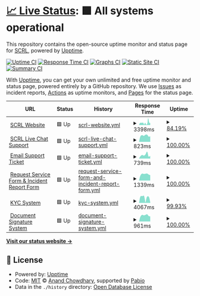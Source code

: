 # [📈 Live Status](https://status.scrl.io): <!--live status--> **🟩 All systems operational**

This repository contains the open-source uptime monitor and status page for [SCRL](scrl.io), powered by [Upptime](https://github.com/upptime/upptime).

[![Uptime CI](https://github.com/SECURI-Cybersecurity-Audit-KYC/status/workflows/Uptime%20CI/badge.svg)](https://github.com/SECURI-Cybersecurity-Audit-KYC/status/actions?query=workflow%3A%22Uptime+CI%22)
[![Response Time CI](https://github.com/SECURI-Cybersecurity-Audit-KYC/status/workflows/Response%20Time%20CI/badge.svg)](https://github.com/SECURI-Cybersecurity-Audit-KYC/status/actions?query=workflow%3A%22Response+Time+CI%22)
[![Graphs CI](https://github.com/SECURI-Cybersecurity-Audit-KYC/status/workflows/Graphs%20CI/badge.svg)](https://github.com/SECURI-Cybersecurity-Audit-KYC/status/actions?query=workflow%3A%22Graphs+CI%22)
[![Static Site CI](https://github.com/SECURI-Cybersecurity-Audit-KYC/status/workflows/Static%20Site%20CI/badge.svg)](https://github.com/SECURI-Cybersecurity-Audit-KYC/status/actions?query=workflow%3A%22Static+Site+CI%22)
[![Summary CI](https://github.com/SECURI-Cybersecurity-Audit-KYC/status/workflows/Summary%20CI/badge.svg)](https://github.com/SECURI-Cybersecurity-Audit-KYC/status/actions?query=workflow%3A%22Summary+CI%22)

With [Upptime](https://upptime.js.org), you can get your own unlimited and free uptime monitor and status page, powered entirely by a GitHub repository. We use [Issues](https://github.com/SECURI-Cybersecurity-Audit-KYC/status/issues) as incident reports, [Actions](https://github.com/SECURI-Cybersecurity-Audit-KYC/status/actions) as uptime monitors, and [Pages](https://status.scrl.io) for the status page.

<!--start: status pages-->
<!-- This summary is generated by Upptime (https://github.com/upptime/upptime) -->
<!-- Do not edit this manually, your changes will be overwritten -->
<!-- prettier-ignore -->
| URL | Status | History | Response Time | Uptime |
| --- | ------ | ------- | ------------- | ------ |
| <img alt="" src="https://icons.duckduckgo.com/ip3/scrl.io.ico" height="13"> [SCRL Website](https://scrl.io) | 🟩 Up | [scrl-website.yml](https://github.com/SECURI-Cybersecurity-Audit-KYC/status/commits/HEAD/history/scrl-website.yml) | <details><summary><img alt="Response time graph" src="./graphs/scrl-website/response-time-week.png" height="20"> 3398ms</summary><br><a href="https://status.scrl.io/history/scrl-website"><img alt="Response time 3189" src="https://img.shields.io/endpoint?url=https%3A%2F%2Fraw.githubusercontent.com%2FSECURI-Cybersecurity-Audit-KYC%2Fstatus%2FHEAD%2Fapi%2Fscrl-website%2Fresponse-time.json"></a><br><a href="https://status.scrl.io/history/scrl-website"><img alt="24-hour response time 3354" src="https://img.shields.io/endpoint?url=https%3A%2F%2Fraw.githubusercontent.com%2FSECURI-Cybersecurity-Audit-KYC%2Fstatus%2FHEAD%2Fapi%2Fscrl-website%2Fresponse-time-day.json"></a><br><a href="https://status.scrl.io/history/scrl-website"><img alt="7-day response time 3398" src="https://img.shields.io/endpoint?url=https%3A%2F%2Fraw.githubusercontent.com%2FSECURI-Cybersecurity-Audit-KYC%2Fstatus%2FHEAD%2Fapi%2Fscrl-website%2Fresponse-time-week.json"></a><br><a href="https://status.scrl.io/history/scrl-website"><img alt="30-day response time 3180" src="https://img.shields.io/endpoint?url=https%3A%2F%2Fraw.githubusercontent.com%2FSECURI-Cybersecurity-Audit-KYC%2Fstatus%2FHEAD%2Fapi%2Fscrl-website%2Fresponse-time-month.json"></a><br><a href="https://status.scrl.io/history/scrl-website"><img alt="1-year response time 3189" src="https://img.shields.io/endpoint?url=https%3A%2F%2Fraw.githubusercontent.com%2FSECURI-Cybersecurity-Audit-KYC%2Fstatus%2FHEAD%2Fapi%2Fscrl-website%2Fresponse-time-year.json"></a></details> | <details><summary><a href="https://status.scrl.io/history/scrl-website">84.19%</a></summary><a href="https://status.scrl.io/history/scrl-website"><img alt="All-time uptime 97.49%" src="https://img.shields.io/endpoint?url=https%3A%2F%2Fraw.githubusercontent.com%2FSECURI-Cybersecurity-Audit-KYC%2Fstatus%2FHEAD%2Fapi%2Fscrl-website%2Fuptime.json"></a><br><a href="https://status.scrl.io/history/scrl-website"><img alt="24-hour uptime 100.00%" src="https://img.shields.io/endpoint?url=https%3A%2F%2Fraw.githubusercontent.com%2FSECURI-Cybersecurity-Audit-KYC%2Fstatus%2FHEAD%2Fapi%2Fscrl-website%2Fuptime-day.json"></a><br><a href="https://status.scrl.io/history/scrl-website"><img alt="7-day uptime 84.19%" src="https://img.shields.io/endpoint?url=https%3A%2F%2Fraw.githubusercontent.com%2FSECURI-Cybersecurity-Audit-KYC%2Fstatus%2FHEAD%2Fapi%2Fscrl-website%2Fuptime-week.json"></a><br><a href="https://status.scrl.io/history/scrl-website"><img alt="30-day uptime 96.30%" src="https://img.shields.io/endpoint?url=https%3A%2F%2Fraw.githubusercontent.com%2FSECURI-Cybersecurity-Audit-KYC%2Fstatus%2FHEAD%2Fapi%2Fscrl-website%2Fuptime-month.json"></a><br><a href="https://status.scrl.io/history/scrl-website"><img alt="1-year uptime 97.49%" src="https://img.shields.io/endpoint?url=https%3A%2F%2Fraw.githubusercontent.com%2FSECURI-Cybersecurity-Audit-KYC%2Fstatus%2FHEAD%2Fapi%2Fscrl-website%2Fuptime-year.json"></a></details>
| <img alt="" src="https://icons.duckduckgo.com/ip3/chat.scrl.io.ico" height="13"> [SCRL Live Chat Support](https://chat.scrl.io) | 🟩 Up | [scrl-live-chat-support.yml](https://github.com/SECURI-Cybersecurity-Audit-KYC/status/commits/HEAD/history/scrl-live-chat-support.yml) | <details><summary><img alt="Response time graph" src="./graphs/scrl-live-chat-support/response-time-week.png" height="20"> 823ms</summary><br><a href="https://status.scrl.io/history/scrl-live-chat-support"><img alt="Response time 829" src="https://img.shields.io/endpoint?url=https%3A%2F%2Fraw.githubusercontent.com%2FSECURI-Cybersecurity-Audit-KYC%2Fstatus%2FHEAD%2Fapi%2Fscrl-live-chat-support%2Fresponse-time.json"></a><br><a href="https://status.scrl.io/history/scrl-live-chat-support"><img alt="24-hour response time 729" src="https://img.shields.io/endpoint?url=https%3A%2F%2Fraw.githubusercontent.com%2FSECURI-Cybersecurity-Audit-KYC%2Fstatus%2FHEAD%2Fapi%2Fscrl-live-chat-support%2Fresponse-time-day.json"></a><br><a href="https://status.scrl.io/history/scrl-live-chat-support"><img alt="7-day response time 823" src="https://img.shields.io/endpoint?url=https%3A%2F%2Fraw.githubusercontent.com%2FSECURI-Cybersecurity-Audit-KYC%2Fstatus%2FHEAD%2Fapi%2Fscrl-live-chat-support%2Fresponse-time-week.json"></a><br><a href="https://status.scrl.io/history/scrl-live-chat-support"><img alt="30-day response time 813" src="https://img.shields.io/endpoint?url=https%3A%2F%2Fraw.githubusercontent.com%2FSECURI-Cybersecurity-Audit-KYC%2Fstatus%2FHEAD%2Fapi%2Fscrl-live-chat-support%2Fresponse-time-month.json"></a><br><a href="https://status.scrl.io/history/scrl-live-chat-support"><img alt="1-year response time 829" src="https://img.shields.io/endpoint?url=https%3A%2F%2Fraw.githubusercontent.com%2FSECURI-Cybersecurity-Audit-KYC%2Fstatus%2FHEAD%2Fapi%2Fscrl-live-chat-support%2Fresponse-time-year.json"></a></details> | <details><summary><a href="https://status.scrl.io/history/scrl-live-chat-support">100.00%</a></summary><a href="https://status.scrl.io/history/scrl-live-chat-support"><img alt="All-time uptime 99.40%" src="https://img.shields.io/endpoint?url=https%3A%2F%2Fraw.githubusercontent.com%2FSECURI-Cybersecurity-Audit-KYC%2Fstatus%2FHEAD%2Fapi%2Fscrl-live-chat-support%2Fuptime.json"></a><br><a href="https://status.scrl.io/history/scrl-live-chat-support"><img alt="24-hour uptime 100.00%" src="https://img.shields.io/endpoint?url=https%3A%2F%2Fraw.githubusercontent.com%2FSECURI-Cybersecurity-Audit-KYC%2Fstatus%2FHEAD%2Fapi%2Fscrl-live-chat-support%2Fuptime-day.json"></a><br><a href="https://status.scrl.io/history/scrl-live-chat-support"><img alt="7-day uptime 100.00%" src="https://img.shields.io/endpoint?url=https%3A%2F%2Fraw.githubusercontent.com%2FSECURI-Cybersecurity-Audit-KYC%2Fstatus%2FHEAD%2Fapi%2Fscrl-live-chat-support%2Fuptime-week.json"></a><br><a href="https://status.scrl.io/history/scrl-live-chat-support"><img alt="30-day uptime 99.12%" src="https://img.shields.io/endpoint?url=https%3A%2F%2Fraw.githubusercontent.com%2FSECURI-Cybersecurity-Audit-KYC%2Fstatus%2FHEAD%2Fapi%2Fscrl-live-chat-support%2Fuptime-month.json"></a><br><a href="https://status.scrl.io/history/scrl-live-chat-support"><img alt="1-year uptime 99.40%" src="https://img.shields.io/endpoint?url=https%3A%2F%2Fraw.githubusercontent.com%2FSECURI-Cybersecurity-Audit-KYC%2Fstatus%2FHEAD%2Fapi%2Fscrl-live-chat-support%2Fuptime-year.json"></a></details>
| <img alt="" src="https://icons.duckduckgo.com/ip3/support.scrl.io.ico" height="13"> [Email Support Ticket](https://support.scrl.io) | 🟩 Up | [email-support-ticket.yml](https://github.com/SECURI-Cybersecurity-Audit-KYC/status/commits/HEAD/history/email-support-ticket.yml) | <details><summary><img alt="Response time graph" src="./graphs/email-support-ticket/response-time-week.png" height="20"> 739ms</summary><br><a href="https://status.scrl.io/history/email-support-ticket"><img alt="Response time 590" src="https://img.shields.io/endpoint?url=https%3A%2F%2Fraw.githubusercontent.com%2FSECURI-Cybersecurity-Audit-KYC%2Fstatus%2FHEAD%2Fapi%2Femail-support-ticket%2Fresponse-time.json"></a><br><a href="https://status.scrl.io/history/email-support-ticket"><img alt="24-hour response time 555" src="https://img.shields.io/endpoint?url=https%3A%2F%2Fraw.githubusercontent.com%2FSECURI-Cybersecurity-Audit-KYC%2Fstatus%2FHEAD%2Fapi%2Femail-support-ticket%2Fresponse-time-day.json"></a><br><a href="https://status.scrl.io/history/email-support-ticket"><img alt="7-day response time 739" src="https://img.shields.io/endpoint?url=https%3A%2F%2Fraw.githubusercontent.com%2FSECURI-Cybersecurity-Audit-KYC%2Fstatus%2FHEAD%2Fapi%2Femail-support-ticket%2Fresponse-time-week.json"></a><br><a href="https://status.scrl.io/history/email-support-ticket"><img alt="30-day response time 606" src="https://img.shields.io/endpoint?url=https%3A%2F%2Fraw.githubusercontent.com%2FSECURI-Cybersecurity-Audit-KYC%2Fstatus%2FHEAD%2Fapi%2Femail-support-ticket%2Fresponse-time-month.json"></a><br><a href="https://status.scrl.io/history/email-support-ticket"><img alt="1-year response time 590" src="https://img.shields.io/endpoint?url=https%3A%2F%2Fraw.githubusercontent.com%2FSECURI-Cybersecurity-Audit-KYC%2Fstatus%2FHEAD%2Fapi%2Femail-support-ticket%2Fresponse-time-year.json"></a></details> | <details><summary><a href="https://status.scrl.io/history/email-support-ticket">100.00%</a></summary><a href="https://status.scrl.io/history/email-support-ticket"><img alt="All-time uptime 99.94%" src="https://img.shields.io/endpoint?url=https%3A%2F%2Fraw.githubusercontent.com%2FSECURI-Cybersecurity-Audit-KYC%2Fstatus%2FHEAD%2Fapi%2Femail-support-ticket%2Fuptime.json"></a><br><a href="https://status.scrl.io/history/email-support-ticket"><img alt="24-hour uptime 100.00%" src="https://img.shields.io/endpoint?url=https%3A%2F%2Fraw.githubusercontent.com%2FSECURI-Cybersecurity-Audit-KYC%2Fstatus%2FHEAD%2Fapi%2Femail-support-ticket%2Fuptime-day.json"></a><br><a href="https://status.scrl.io/history/email-support-ticket"><img alt="7-day uptime 100.00%" src="https://img.shields.io/endpoint?url=https%3A%2F%2Fraw.githubusercontent.com%2FSECURI-Cybersecurity-Audit-KYC%2Fstatus%2FHEAD%2Fapi%2Femail-support-ticket%2Fuptime-week.json"></a><br><a href="https://status.scrl.io/history/email-support-ticket"><img alt="30-day uptime 99.93%" src="https://img.shields.io/endpoint?url=https%3A%2F%2Fraw.githubusercontent.com%2FSECURI-Cybersecurity-Audit-KYC%2Fstatus%2FHEAD%2Fapi%2Femail-support-ticket%2Fuptime-month.json"></a><br><a href="https://status.scrl.io/history/email-support-ticket"><img alt="1-year uptime 99.94%" src="https://img.shields.io/endpoint?url=https%3A%2F%2Fraw.githubusercontent.com%2FSECURI-Cybersecurity-Audit-KYC%2Fstatus%2FHEAD%2Fapi%2Femail-support-ticket%2Fuptime-year.json"></a></details>
| <img alt="" src="https://icons.duckduckgo.com/ip3/survey.scrl.io.ico" height="13"> [Request Service Form & Incident Report Form](https://survey.scrl.io) | 🟩 Up | [request-service-form-and-incident-report-form.yml](https://github.com/SECURI-Cybersecurity-Audit-KYC/status/commits/HEAD/history/request-service-form-and-incident-report-form.yml) | <details><summary><img alt="Response time graph" src="./graphs/request-service-form-and-incident-report-form/response-time-week.png" height="20"> 1339ms</summary><br><a href="https://status.scrl.io/history/request-service-form-and-incident-report-form"><img alt="Response time 1326" src="https://img.shields.io/endpoint?url=https%3A%2F%2Fraw.githubusercontent.com%2FSECURI-Cybersecurity-Audit-KYC%2Fstatus%2FHEAD%2Fapi%2Frequest-service-form-and-incident-report-form%2Fresponse-time.json"></a><br><a href="https://status.scrl.io/history/request-service-form-and-incident-report-form"><img alt="24-hour response time 1151" src="https://img.shields.io/endpoint?url=https%3A%2F%2Fraw.githubusercontent.com%2FSECURI-Cybersecurity-Audit-KYC%2Fstatus%2FHEAD%2Fapi%2Frequest-service-form-and-incident-report-form%2Fresponse-time-day.json"></a><br><a href="https://status.scrl.io/history/request-service-form-and-incident-report-form"><img alt="7-day response time 1339" src="https://img.shields.io/endpoint?url=https%3A%2F%2Fraw.githubusercontent.com%2FSECURI-Cybersecurity-Audit-KYC%2Fstatus%2FHEAD%2Fapi%2Frequest-service-form-and-incident-report-form%2Fresponse-time-week.json"></a><br><a href="https://status.scrl.io/history/request-service-form-and-incident-report-form"><img alt="30-day response time 1338" src="https://img.shields.io/endpoint?url=https%3A%2F%2Fraw.githubusercontent.com%2FSECURI-Cybersecurity-Audit-KYC%2Fstatus%2FHEAD%2Fapi%2Frequest-service-form-and-incident-report-form%2Fresponse-time-month.json"></a><br><a href="https://status.scrl.io/history/request-service-form-and-incident-report-form"><img alt="1-year response time 1326" src="https://img.shields.io/endpoint?url=https%3A%2F%2Fraw.githubusercontent.com%2FSECURI-Cybersecurity-Audit-KYC%2Fstatus%2FHEAD%2Fapi%2Frequest-service-form-and-incident-report-form%2Fresponse-time-year.json"></a></details> | <details><summary><a href="https://status.scrl.io/history/request-service-form-and-incident-report-form">100.00%</a></summary><a href="https://status.scrl.io/history/request-service-form-and-incident-report-form"><img alt="All-time uptime 99.40%" src="https://img.shields.io/endpoint?url=https%3A%2F%2Fraw.githubusercontent.com%2FSECURI-Cybersecurity-Audit-KYC%2Fstatus%2FHEAD%2Fapi%2Frequest-service-form-and-incident-report-form%2Fuptime.json"></a><br><a href="https://status.scrl.io/history/request-service-form-and-incident-report-form"><img alt="24-hour uptime 100.00%" src="https://img.shields.io/endpoint?url=https%3A%2F%2Fraw.githubusercontent.com%2FSECURI-Cybersecurity-Audit-KYC%2Fstatus%2FHEAD%2Fapi%2Frequest-service-form-and-incident-report-form%2Fuptime-day.json"></a><br><a href="https://status.scrl.io/history/request-service-form-and-incident-report-form"><img alt="7-day uptime 100.00%" src="https://img.shields.io/endpoint?url=https%3A%2F%2Fraw.githubusercontent.com%2FSECURI-Cybersecurity-Audit-KYC%2Fstatus%2FHEAD%2Fapi%2Frequest-service-form-and-incident-report-form%2Fuptime-week.json"></a><br><a href="https://status.scrl.io/history/request-service-form-and-incident-report-form"><img alt="30-day uptime 99.12%" src="https://img.shields.io/endpoint?url=https%3A%2F%2Fraw.githubusercontent.com%2FSECURI-Cybersecurity-Audit-KYC%2Fstatus%2FHEAD%2Fapi%2Frequest-service-form-and-incident-report-form%2Fuptime-month.json"></a><br><a href="https://status.scrl.io/history/request-service-form-and-incident-report-form"><img alt="1-year uptime 99.40%" src="https://img.shields.io/endpoint?url=https%3A%2F%2Fraw.githubusercontent.com%2FSECURI-Cybersecurity-Audit-KYC%2Fstatus%2FHEAD%2Fapi%2Frequest-service-form-and-incident-report-form%2Fuptime-year.json"></a></details>
| <img alt="" src="https://icons.duckduckgo.com/ip3/kyc.scrl.io.ico" height="13"> [KYC System](https://kyc.scrl.io) | 🟩 Up | [kyc-system.yml](https://github.com/SECURI-Cybersecurity-Audit-KYC/status/commits/HEAD/history/kyc-system.yml) | <details><summary><img alt="Response time graph" src="./graphs/kyc-system/response-time-week.png" height="20"> 4067ms</summary><br><a href="https://status.scrl.io/history/kyc-system"><img alt="Response time 4174" src="https://img.shields.io/endpoint?url=https%3A%2F%2Fraw.githubusercontent.com%2FSECURI-Cybersecurity-Audit-KYC%2Fstatus%2FHEAD%2Fapi%2Fkyc-system%2Fresponse-time.json"></a><br><a href="https://status.scrl.io/history/kyc-system"><img alt="24-hour response time 2931" src="https://img.shields.io/endpoint?url=https%3A%2F%2Fraw.githubusercontent.com%2FSECURI-Cybersecurity-Audit-KYC%2Fstatus%2FHEAD%2Fapi%2Fkyc-system%2Fresponse-time-day.json"></a><br><a href="https://status.scrl.io/history/kyc-system"><img alt="7-day response time 4067" src="https://img.shields.io/endpoint?url=https%3A%2F%2Fraw.githubusercontent.com%2FSECURI-Cybersecurity-Audit-KYC%2Fstatus%2FHEAD%2Fapi%2Fkyc-system%2Fresponse-time-week.json"></a><br><a href="https://status.scrl.io/history/kyc-system"><img alt="30-day response time 3894" src="https://img.shields.io/endpoint?url=https%3A%2F%2Fraw.githubusercontent.com%2FSECURI-Cybersecurity-Audit-KYC%2Fstatus%2FHEAD%2Fapi%2Fkyc-system%2Fresponse-time-month.json"></a><br><a href="https://status.scrl.io/history/kyc-system"><img alt="1-year response time 4174" src="https://img.shields.io/endpoint?url=https%3A%2F%2Fraw.githubusercontent.com%2FSECURI-Cybersecurity-Audit-KYC%2Fstatus%2FHEAD%2Fapi%2Fkyc-system%2Fresponse-time-year.json"></a></details> | <details><summary><a href="https://status.scrl.io/history/kyc-system">99.93%</a></summary><a href="https://status.scrl.io/history/kyc-system"><img alt="All-time uptime 99.99%" src="https://img.shields.io/endpoint?url=https%3A%2F%2Fraw.githubusercontent.com%2FSECURI-Cybersecurity-Audit-KYC%2Fstatus%2FHEAD%2Fapi%2Fkyc-system%2Fuptime.json"></a><br><a href="https://status.scrl.io/history/kyc-system"><img alt="24-hour uptime 99.53%" src="https://img.shields.io/endpoint?url=https%3A%2F%2Fraw.githubusercontent.com%2FSECURI-Cybersecurity-Audit-KYC%2Fstatus%2FHEAD%2Fapi%2Fkyc-system%2Fuptime-day.json"></a><br><a href="https://status.scrl.io/history/kyc-system"><img alt="7-day uptime 99.93%" src="https://img.shields.io/endpoint?url=https%3A%2F%2Fraw.githubusercontent.com%2FSECURI-Cybersecurity-Audit-KYC%2Fstatus%2FHEAD%2Fapi%2Fkyc-system%2Fuptime-week.json"></a><br><a href="https://status.scrl.io/history/kyc-system"><img alt="30-day uptime 99.98%" src="https://img.shields.io/endpoint?url=https%3A%2F%2Fraw.githubusercontent.com%2FSECURI-Cybersecurity-Audit-KYC%2Fstatus%2FHEAD%2Fapi%2Fkyc-system%2Fuptime-month.json"></a><br><a href="https://status.scrl.io/history/kyc-system"><img alt="1-year uptime 99.99%" src="https://img.shields.io/endpoint?url=https%3A%2F%2Fraw.githubusercontent.com%2FSECURI-Cybersecurity-Audit-KYC%2Fstatus%2FHEAD%2Fapi%2Fkyc-system%2Fuptime-year.json"></a></details>
| <img alt="" src="https://icons.duckduckgo.com/ip3/signdoc.scrl.io.ico" height="13"> [Document Signature System](https://signdoc.scrl.io) | 🟩 Up | [document-signature-system.yml](https://github.com/SECURI-Cybersecurity-Audit-KYC/status/commits/HEAD/history/document-signature-system.yml) | <details><summary><img alt="Response time graph" src="./graphs/document-signature-system/response-time-week.png" height="20"> 961ms</summary><br><a href="https://status.scrl.io/history/document-signature-system"><img alt="Response time 1019" src="https://img.shields.io/endpoint?url=https%3A%2F%2Fraw.githubusercontent.com%2FSECURI-Cybersecurity-Audit-KYC%2Fstatus%2FHEAD%2Fapi%2Fdocument-signature-system%2Fresponse-time.json"></a><br><a href="https://status.scrl.io/history/document-signature-system"><img alt="24-hour response time 810" src="https://img.shields.io/endpoint?url=https%3A%2F%2Fraw.githubusercontent.com%2FSECURI-Cybersecurity-Audit-KYC%2Fstatus%2FHEAD%2Fapi%2Fdocument-signature-system%2Fresponse-time-day.json"></a><br><a href="https://status.scrl.io/history/document-signature-system"><img alt="7-day response time 961" src="https://img.shields.io/endpoint?url=https%3A%2F%2Fraw.githubusercontent.com%2FSECURI-Cybersecurity-Audit-KYC%2Fstatus%2FHEAD%2Fapi%2Fdocument-signature-system%2Fresponse-time-week.json"></a><br><a href="https://status.scrl.io/history/document-signature-system"><img alt="30-day response time 1029" src="https://img.shields.io/endpoint?url=https%3A%2F%2Fraw.githubusercontent.com%2FSECURI-Cybersecurity-Audit-KYC%2Fstatus%2FHEAD%2Fapi%2Fdocument-signature-system%2Fresponse-time-month.json"></a><br><a href="https://status.scrl.io/history/document-signature-system"><img alt="1-year response time 1019" src="https://img.shields.io/endpoint?url=https%3A%2F%2Fraw.githubusercontent.com%2FSECURI-Cybersecurity-Audit-KYC%2Fstatus%2FHEAD%2Fapi%2Fdocument-signature-system%2Fresponse-time-year.json"></a></details> | <details><summary><a href="https://status.scrl.io/history/document-signature-system">100.00%</a></summary><a href="https://status.scrl.io/history/document-signature-system"><img alt="All-time uptime 99.40%" src="https://img.shields.io/endpoint?url=https%3A%2F%2Fraw.githubusercontent.com%2FSECURI-Cybersecurity-Audit-KYC%2Fstatus%2FHEAD%2Fapi%2Fdocument-signature-system%2Fuptime.json"></a><br><a href="https://status.scrl.io/history/document-signature-system"><img alt="24-hour uptime 100.00%" src="https://img.shields.io/endpoint?url=https%3A%2F%2Fraw.githubusercontent.com%2FSECURI-Cybersecurity-Audit-KYC%2Fstatus%2FHEAD%2Fapi%2Fdocument-signature-system%2Fuptime-day.json"></a><br><a href="https://status.scrl.io/history/document-signature-system"><img alt="7-day uptime 100.00%" src="https://img.shields.io/endpoint?url=https%3A%2F%2Fraw.githubusercontent.com%2FSECURI-Cybersecurity-Audit-KYC%2Fstatus%2FHEAD%2Fapi%2Fdocument-signature-system%2Fuptime-week.json"></a><br><a href="https://status.scrl.io/history/document-signature-system"><img alt="30-day uptime 99.12%" src="https://img.shields.io/endpoint?url=https%3A%2F%2Fraw.githubusercontent.com%2FSECURI-Cybersecurity-Audit-KYC%2Fstatus%2FHEAD%2Fapi%2Fdocument-signature-system%2Fuptime-month.json"></a><br><a href="https://status.scrl.io/history/document-signature-system"><img alt="1-year uptime 99.40%" src="https://img.shields.io/endpoint?url=https%3A%2F%2Fraw.githubusercontent.com%2FSECURI-Cybersecurity-Audit-KYC%2Fstatus%2FHEAD%2Fapi%2Fdocument-signature-system%2Fuptime-year.json"></a></details>

<!--end: status pages-->

[**Visit our status website →**](https://status.scrl.io)

## 📄 License

- Powered by: [Upptime](https://github.com/upptime/upptime)
- Code: [MIT](./LICENSE) © [Anand Chowdhary](https://anandchowdhary.com), supported by [Pabio](https://pabio.com)
- Data in the `./history` directory: [Open Database License](https://opendatacommons.org/licenses/odbl/1-0/)
